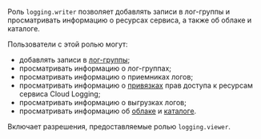 Роль `logging.writer` позволяет добавлять записи в лог-группы и просматривать информацию о ресурсах сервиса, а также об облаке и каталоге.

Пользователи с этой ролью могут:
* добавлять записи в [лог-группы](../../logging/concepts/log-group.md);
* просматривать информацию о лог-группах;
* просматривать информацию о приемниках логов;
* просматривать информацию о [привязках](../../iam/concepts/access-control/index.md#access-bindings) прав доступа к ресурсам сервиса Cloud Logging;
* просматривать информацию о выгрузках логов;
* просматривать информацию об [облаке](../../resource-manager/concepts/resources-hierarchy.md#cloud) и [каталоге](../../resource-manager/concepts/resources-hierarchy.md#folder).

Включает разрешения, предоставляемые ролью `logging.viewer`.